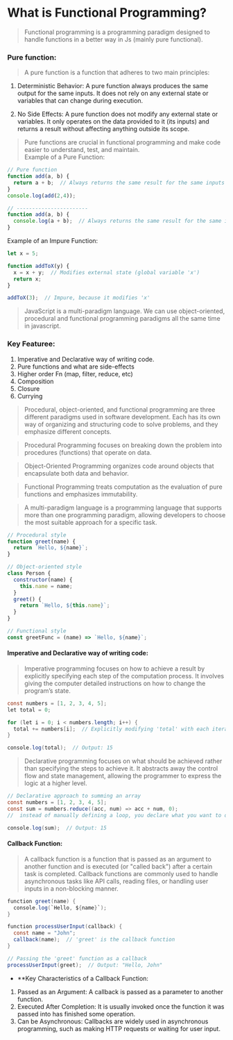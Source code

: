 # What is Functional Programming?
> Functional programming is a programming paradigm designed to handle functions in a better way in Js (mainly pure functional).

### Pure function:
> A pure function is a function that adheres to two main principles:

1. Deterministic Behavior: A pure function always produces the same output for the same inputs. It does not rely on any external state or variables that can change during execution.

2. No Side Effects: A pure function does not modify any external state or variables. It only operates on the data provided to it (its inputs) and returns a result without affecting anything outside its scope.

> Pure functions are crucial in functional programming and make code easier to understand, test, and maintain.<br>
Example of a Pure Function:
```js
// Pure function
function add(a, b) {
  return a + b;  // Always returns the same result for the same inputs
}
console.log(add(2,4));

// -----------------------
function add(a, b) {
  console.log(a + b);  // Always returns the same result for the same inputs but still impure since console is fn present outsider. hence use above.
}
```

Example of an Impure Function:
```js
let x = 5;

function addToX(y) {
  x = x + y;  // Modifies external state (global variable 'x')
  return x;
}

addToX(3);  // Impure, because it modifies 'x'

```

> JavaScript is a multi-paradigm language. We can use object-oriented, procedural and functional programming paradigms all the same time in javascript.

### Key Featuree:
1. Imperative and Declarative way of writing code.
2. Pure functions and what are side-effects
3. Higher order Fn (map, filter, reduce, etc)
4. Composition
5. Closure
6. Currying

> Procedural, object-oriented, and functional programming are three different paradigms used in software development. Each has its own way of organizing and structuring code to solve problems, and they emphasize different concepts.

> Procedural Programming focuses on breaking down the problem into procedures (functions) that operate on data.

> Object-Oriented Programming organizes code around objects that encapsulate both data and behavior.

> Functional Programming treats computation as the evaluation of pure functions and emphasizes immutability.


> A multi-paradigm language is a programming language that supports more than one programming paradigm, allowing developers to choose the most suitable approach for a specific task. 

```js
// Procedural style
function greet(name) {
  return `Hello, ${name}`;
}

// Object-oriented style
class Person {
  constructor(name) {
    this.name = name;
  }
  greet() {
    return `Hello, ${this.name}`;
  }
}

// Functional style
const greetFunc = (name) => `Hello, ${name}`;

```


#### Imperative and Declarative way of writing code:
>  Imperative programming focuses on how to achieve a result by explicitly specifying each step of the computation process. It involves giving the computer detailed instructions on how to change the program’s state.

```java
const numbers = [1, 2, 3, 4, 5];
let total = 0;

for (let i = 0; i < numbers.length; i++) {
  total += numbers[i];  // Explicitly modifying 'total' with each iteration
}

console.log(total);  // Output: 15
```

> Declarative programming focuses on what should be achieved rather than specifying the steps to achieve it. It abstracts away the control flow and state management, allowing the programmer to express the logic at a higher level.

```java
// Declarative approach to summing an array
const numbers = [1, 2, 3, 4, 5];
const sum = numbers.reduce((acc, num) => acc + num, 0);
//  instead of manually defining a loop, you declare what you want to do (sum the array), and the reduce method handles the details of iteration and accumulation.

console.log(sum);  // Output: 15
```


#### Callback Function:
> A callback function is a function that is passed as an argument to another function and is executed (or "called back") after a certain task is completed. Callback functions are commonly used to handle asynchronous tasks like API calls, reading files, or handling user inputs in a non-blocking manner.

```java
function greet(name) {
  console.log(`Hello, ${name}`);
}

function processUserInput(callback) {
  const name = "John";
  callback(name);  // 'greet' is the callback function
}

// Passing the 'greet' function as a callback
processUserInput(greet);  // Output: "Hello, John"
```

* **Key Characteristics of a Callback Function:
1. Passed as an Argument: A callback is passed as a parameter to another function.
2. Executed After Completion: It is usually invoked once the function it was passed into has finished some operation.
3. Can be Asynchronous: Callbacks are widely used in asynchronous programming, such as making HTTP requests or waiting for user input.